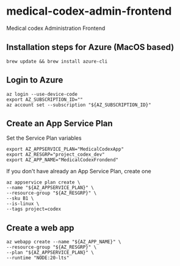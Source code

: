 # medical-codex-admin-frontend
Medical codex Administration Frontend

## Installation steps for Azure (MacOS based)

```shell
brew update && brew install azure-cli
```

## Login to Azure

```shell
az login --use-device-code
export AZ_SUBSCRIPTION_ID=""
az account set --subscription "${AZ_SUBSCRIPTION_ID}"
```

## Create an App Service Plan

Set the Service Plan variables

```shell
export AZ_APPSERVICE_PLAN="MedicalCodexApp"
export AZ_RESGRP="project_codex_dev"
export AZ_APP_NAME="MedicalCodexFrondend"
```

If you don't have already an App Service Plan, create one

```shell
az appservice plan create \
--name "${AZ_APPSERVICE_PLAN}" \
--resource-group "${AZ_RESGRP}" \
--sku B1 \
--is-linux \
--tags project=codex
```

## Create a web app

```shell
az webapp create --name "${AZ_APP_NAME}" \
--resource-group "${AZ_RESGRP}" \
--plan "${AZ_APPSERVICE_PLAN}" \
--runtime "NODE:20-lts"
```

